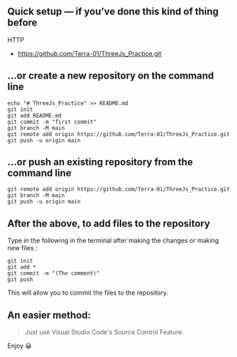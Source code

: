 ## Quick setup — if you’ve done this kind of thing before
HTTP
- https://github.com/Terra-01/ThreeJs_Practice.git

## …or create a new repository on the command line
    echo "# ThreeJs_Practice" >> README.md
    git init
    git add README.md
    git commit -m "first commit"
    git branch -M main
    git remote add origin https://github.com/Terra-01/ThreeJs_Practice.git
    git push -u origin main

## …or push an existing repository from the command line
    git remote add origin https://github.com/Terra-01/ThreeJs_Practice.git
    git branch -M main
    git push -u origin main

## After the above, to add files to the repository
Type in the following in the terminal after making the changes or making new files :

    git init
    git add *
    git commit -m "(The comment)"
    git push

This will allow you to commit the files to the repository.

## An easier method:
> Just use Visual Studio Code's Source Control Feature.

Enjoy 😀